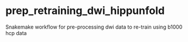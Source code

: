 # prep_retraining_dwi_hippunfold
Snakemake workflow for pre-processing dwi data to re-train using b1000 hcp data 
